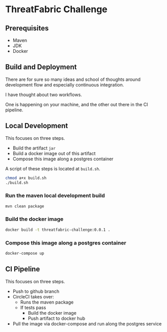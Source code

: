 # ThreatFabric Challenge

## Prerequisites

- Maven
- JDK
- Docker

## Build and Deployment

There are for sure so many ideas and school of thoughts around 
development flow and especially continuous integration.

I have thought about two workflows.

One is happening on your machine, and the other out there in the 
CI pipeline.

## Local Development

This focuses on three steps.

- Build the artifact `jar`
- Build a docker image out of this artifact
- Compose this image along a postgres container

A script of these steps is located at `build.sh`.

```bash
chmod a+x build.sh
./build.sh
```

### Run the maven local development build

```bash
mvn clean package
```

### Build the docker image

```bash
docker build -t threatfabric-challenge:0.0.1 .
```

### Compose this image along a postgres container

```bash
docker-compose up
```

## CI Pipeline

This focuses on three steps.

- Push to github branch
- CircleCI takes over:
  - Runs the maven package
  - If tests pass
    - Build the docker image
    - Push artifact to docker hub
- Pull the image via docker-compose and run along the postgres service
